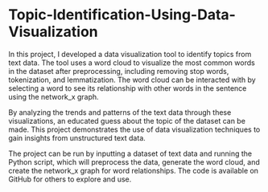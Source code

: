 # Topic-Identification-Using-Data-Visualization

In this project, I developed a data visualization tool to identify topics from text data. The tool uses a word cloud to visualize the most common words in the dataset after preprocessing, including removing stop words, tokenization, and lemmatization. The word cloud can be interacted with by selecting a word to see its relationship with other words in the sentence using the network_x graph.

By analyzing the trends and patterns of the text data through these visualizations, an educated guess about the topic of the dataset can be made. This project demonstrates the use of data visualization techniques to gain insights from unstructured text data.

The project can be run by inputting a dataset of text data and running the Python script, which will preprocess the data, generate the word cloud, and create the network_x graph for word relationships. The code is available on GitHub for others to explore and use.
